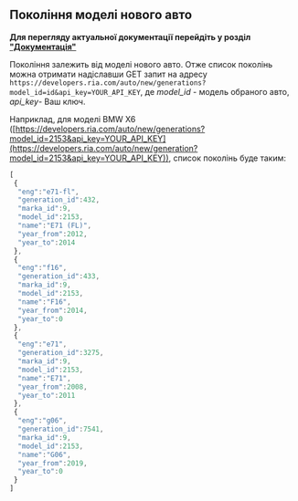 ## Покоління моделі нового авто

  **Для перегляду актуальної документації перейдіть у розділ ["Документація"](https://developers.ria.com/docs/)**
  
Покоління залежить від моделі нового авто. Отже список поколінь можна отримати надіславши GET запит на адресу `https://developers.ria.com/auto/new/generations?model_id=id&api_key=YOUR_API_KEY`, де  *model_id* - модель обраного авто, *api_key*- Ваш ключ.

Наприклад, для моделі BMW X6 ([https://developers.ria.com/auto/new/generations?model_id=2153&api_key=YOUR_API_KEY](https://developers.ria.com/auto/new/generation?model_id=2153&api_key=YOUR_API_KEY)), список поколінь буде таким:

```javascript
[
 {
  "eng":"e71-fl",
  "generation_id":432,
  "marka_id":9,
  "model_id":2153,
  "name":"E71 (FL)",
  "year_from":2012,
  "year_to":2014
 },
 {
  "eng":"f16",
  "generation_id":433,
  "marka_id":9,
  "model_id":2153,
  "name":"F16",
  "year_from":2014,
  "year_to":0
 },
 {
  "eng":"e71",
  "generation_id":3275,
  "marka_id":9,
  "model_id":2153,
  "name":"E71",
  "year_from":2008,
  "year_to":2011
 },
 {
  "eng":"g06",
  "generation_id":7541,
  "marka_id":9,
  "model_id":2153,
  "name":"G06",
  "year_from":2019,
  "year_to":0
 }
]
````
